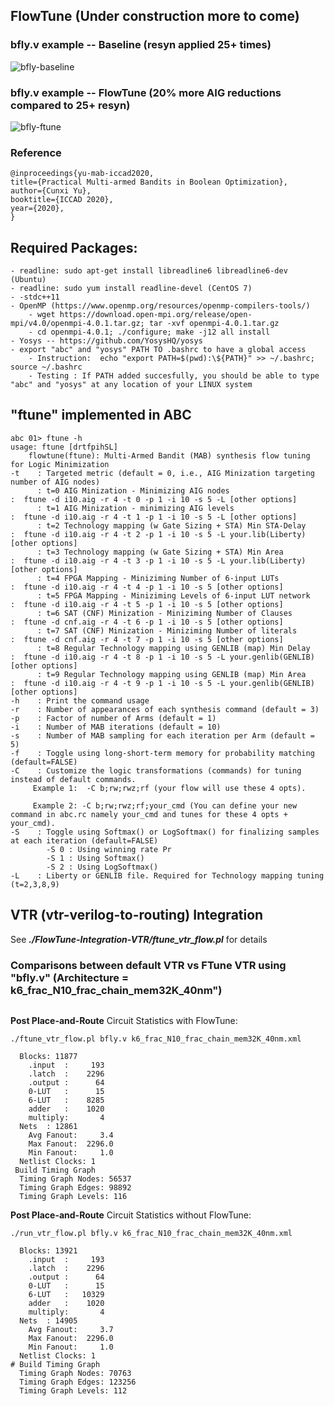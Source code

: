 ## FlowTune (Under construction more to come)


### bfly.v example -- Baseline (resyn applied 25+ times)
<img src="./docs/baseline.gif" alt="bfly-baseline" /></a>

### bfly.v example -- FlowTune (20% more AIG reductions compared to 25+ resyn)
<img src="./docs/ftune.gif" alt="bfly-ftune" /></a>


### Reference
```shell
@inproceedings{yu-mab-iccad2020,
title={Practical Multi-armed Bandits in Boolean Optimization},
author={Cunxi Yu},
booktitle={ICCAD 2020},
year={2020},
}
```

## Required Packages:
	- readline: sudo apt-get install libreadline6 libreadline6-dev (Ubuntu)
	- readline: sudo yum install readline-devel (CentOS 7)
	- -stdc++11 
	- OpenMP (https://www.openmp.org/resources/openmp-compilers-tools/)
		- wget https://download.open-mpi.org/release/open-mpi/v4.0/openmpi-4.0.1.tar.gz; tar -xvf openmpi-4.0.1.tar.gz
		- cd openmpi-4.0.1; ./configure; make -j12 all install
	- Yosys -- https://github.com/YosysHQ/yosys
	- export "abc" and "yosys" PATH TO .bashrc to have a global access
		- Instruction:  echo "export PATH=$(pwd):\${PATH}" >> ~/.bashrc; source ~/.bashrc
		- Testing : If PATH added succesfully, you should be able to type "abc" and "yosys" at any location of your LINUX system 
	
## "ftune" implemented in ABC

	abc 01> ftune -h
	usage: ftune [drtfpihSL]
		flowtune(ftune): Multi-Armed Bandit (MAB) synthesis flow tuning for Logic Minimization
	-t    : Targeted metric (default = 0, i.e., AIG Minization targeting number of AIG nodes)
	      : t=0 AIG Minization - Minimizing AIG nodes                       :  ftune -d i10.aig -r 4 -t 0 -p 1 -i 10 -s 5 -L [other options]
	      : t=1 AIG Minization - minimizing AIG levels                      :  ftune -d i10.aig -r 4 -t 1 -p 1 -i 10 -s 5 -L [other options]
	      : t=2 Technology mapping (w Gate Sizing + STA) Min STA-Delay      :  ftune -d i10.aig -r 4 -t 2 -p 1 -i 10 -s 5 -L your.lib(Liberty) [other options]
	      : t=3 Technology mapping (w Gate Sizing + STA) Min Area           :  ftune -d i10.aig -r 4 -t 3 -p 1 -i 10 -s 5 -L your.lib(Liberty) [other options]
	      : t=4 FPGA Mapping - Miniziming Number of 6-input LUTs            :  ftune -d i10.aig -r 4 -t 4 -p 1 -i 10 -s 5 [other options]
	      : t=5 FPGA Mapping - Miniziming Levels of 6-input LUT network     :  ftune -d i10.aig -r 4 -t 5 -p 1 -i 10 -s 5 [other options]
	      : t=6 SAT (CNF) Minization - Miniziming Number of Clauses         :  ftune -d cnf.aig -r 4 -t 6 -p 1 -i 10 -s 5 [other options]
	      : t=7 SAT (CNF) Minization - Miniziming Number of literals        :  ftune -d cnf.aig -r 4 -t 7 -p 1 -i 10 -s 5 [other options]
	      : t=8 Regular Technology mapping using GENLIB (map) Min Delay     :  ftune -d i10.aig -r 4 -t 8 -p 1 -i 10 -s 5 -L your.genlib(GENLIB) [other options]
	      : t=9 Regular Technology mapping using GENLIB (map) Min Area      :  ftune -d i10.aig -r 4 -t 9 -p 1 -i 10 -s 5 -L your.genlib(GENLIB) [other options]
	-h    : Print the command usage
	-r    : Number of appearances of each synthesis command (default = 3)
	-p    : Factor of number of Arms (default = 1)
	-i    : Number of MAB iterations (default = 10)
	-s    : Number of MAB sampling for each iteration per Arm (default = 5)
	-f    : Toggle using long-short-term memory for probability matching (default=FALSE)
	-C    : Customize the logic transformations (commands) for tuning instead of default commands. 
		 Example 1:  -C b;rw;rwz;rf (your flow will use these 4 opts).
 			
		 Example 2: -C b;rw;rwz;rf;your_cmd (You can define your new command in abc.rc namely your_cmd and tunes for these 4 opts + your_cmd).
	-S    : Toggle using Softmax() or LogSoftmax() for finalizing samples at each iteration (default=FALSE)
		    -S 0 : Using winning rate Pr
		    -S 1 : Using Softmax()
		    -S 2 : Using LogSoftmax()
	-L    : Liberty or GENLIB file. Required for Technology mapping tuning (t=2,3,8,9) 
## VTR (vtr-verilog-to-routing) Integration
See <b><i>./FlowTune-Integration-VTR/ftune_vtr_flow.pl</i></b> for details

### Comparisons between default VTR vs FTune VTR using "bfly.v" (Architecture = k6\_frac\_N10\_frac\_chain\_mem32K\_40nm")

```

```


<b>Post Place-and-Route</b> Circuit Statistics with FlowTune: 
```
./ftune_vtr_flow.pl bfly.v k6_frac_N10_frac_chain_mem32K_40nm.xml 
```

```
  Blocks: 11877
    .input  :     193
    .latch  :    2296
    .output :      64
    0-LUT   :      15
    6-LUT   :    8285
    adder   :    1020
    multiply:       4
  Nets  : 12861
    Avg Fanout:     3.4
    Max Fanout:  2296.0
    Min Fanout:     1.0
  Netlist Clocks: 1
 Build Timing Graph
  Timing Graph Nodes: 56537
  Timing Graph Edges: 98892
  Timing Graph Levels: 116
```

<b>Post Place-and-Route</b> Circuit Statistics without FlowTune: 
```
./run_vtr_flow.pl bfly.v k6_frac_N10_frac_chain_mem32K_40nm.xml
```

```
  Blocks: 13921
    .input  :     193
    .latch  :    2296
    .output :      64
    0-LUT   :      15
    6-LUT   :   10329
    adder   :    1020
    multiply:       4
  Nets  : 14905
    Avg Fanout:     3.7
    Max Fanout:  2296.0
    Min Fanout:     1.0
  Netlist Clocks: 1
# Build Timing Graph
  Timing Graph Nodes: 70763
  Timing Graph Edges: 123256
  Timing Graph Levels: 112
```



